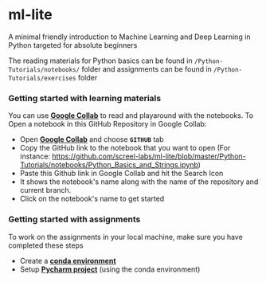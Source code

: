 # ml-lite

A minimal friendly introduction to Machine Learning and Deep Learning in Python targeted for absolute beginners

The reading materials for Python basics can be found in `/Python-Tutorials/notebooks/` folder and assignments can be found in `/Python-Tutorials/exercises` folder

### Getting started with learning materials

You can use **[Google Collab](https://colab.research.google.com/)** to read and playaround with the notebooks. To Open a notebook in this GitHub Repository in Google Collab:

* Open **[Google Collab](https://colab.research.google.com/)** and choose **`GITHUB`** tab
* Copy the GitHub link to the notebook that you want to open (For instance: https://github.com/screel-labs/ml-lite/blob/master/Python-Tutorials/notebooks/Python_Basics_and_Strings.ipynb)
 * Paste this Github link in Google Collab and hit the Search Icon
 * It shows the notebook's name along with the name of the repository and current branch. 
 * Click on the notebook's name to get started 
 
### Getting started with assignments
To work on the assignments in your local machine, make sure you have completed these steps
* Create a **[conda environment](https://conda.io/docs/user-guide/tasks/manage-environments.html#creating-an-environment-with-commands)**
* Setup **[Pycharm project](https://medium.com/infinity-aka-aseem/how-to-setup-pycharm-with-an-anaconda-virtual-environment-already-created-fb927bacbe61)** (using the conda environment)
